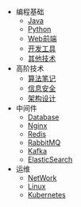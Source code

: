 * 编程基础
  * [Java](markdown/Program/Java/_readme.md)
  * [Python](markdown/Program/Python/_readme.md)
  * [Web前端](markdown/Program/Web/_readme.md)
  * [开发工具](markdown/Program/Tools/_readme.md)
  * [其他技术](markdown/Program/Other/_readme.md)
* 高阶技术
  * [算法笔记](markdown/Advance/Algorithm/_readme.md)
  * [信息安全](markdown/Advance/Security/_readme.md)
  * [架构设计](markdown/Advance/Architecture/_readme.md)
* 中间件
  * [Database](markdown/Middleware/Database/_readme.md)
  * [Nginx](markdown/Middleware/Nginx/_readme.md)
  * [Redis](markdown/Middleware/Redis/_readme.md)
  * [RabbitMQ](markdown/Middleware/RabbitMQ/_readme.md)
  * [Kafka](markdown/Middleware/Kafka/_readme.md)
  * [ElasticSearch](markdown/Middleware/ElasticSearch/_readme.md)
* 运维
  * [NetWork](markdown/Devops/Network/_readme.md)
  * [Linux](markdown/Devops/Linux/_readme.md)
  * [Kubernetes](markdown/Devops/Kubernetes/_readme.md)
